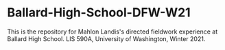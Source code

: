 # Ballard-High-School-DFW-W21
This is the repository for Mahlon Landis's directed fieldwork experience at Ballard High School. LIS 590A, University of Washington, Winter 2021. 
